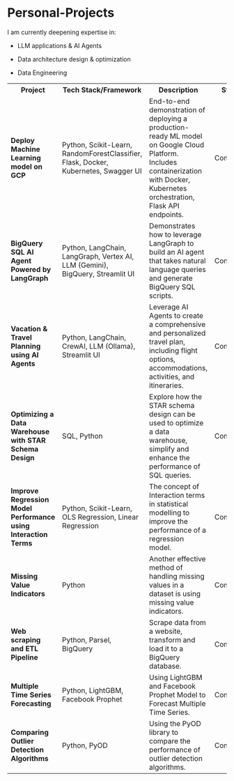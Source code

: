 # Personal-Projects

I am currently deepening expertise in:

- LLM applications & AI Agents

- Data architecture design & optimization

- Data Engineering

<table>
  <col width="200">
  <col width="150">
  <col width="350">
  <col width="80">
  <col width="100">
  <tr>
    <th>Project</th>
    <th>Tech Stack/Framework</th>
    <th>Description</th>
    <th>Status</th>
    <th>Link</th>
  </tr>
  <tr>
    <td><strong>Deploy Machine Learning model on GCP</strong></td>
    <td>Python, Scikit-Learn, RandomForestClassifier, Flask, Docker, Kubernetes, Swagger UI</td>
    <td>End-to-end demonstration of deploying a production-ready ML model on Google Cloud Platform. Includes containerization with Docker, Kubernetes orchestration, Flask API endpoints.</td>
    <td>Completed</td>
    <td><a href="https://github.com/MNCEDISIMNCWABE/GCP-Deployment-ML-Model-using-Kubernetes-Docker" target="_blank">View Project</a></td>
  </tr>
  <tr>
    <td><strong>BigQuery SQL AI Agent Powered by LangGraph</strong></td>
    <td>Python, LangChain, LangGraph, Vertex AI, LLM (Gemini), BigQuery, Streamlit UI</td>
    <td>Demonstrates how to leverage LangGraph to build an AI agent that takes natural language queries and generate BigQuery SQL scripts.</td>
    <td>Completed</td>
    <td><a href="https://github.com/MNCEDISIMNCWABE/BigQuery-SQL-AI-Agent/tree/main" target="_blank">View Project</a></td>
  </tr>
  <tr>
    <td><strong>Vacation & Travel Planning using AI Agents</strong></td>
    <td>Python, LangChain, CrewAI, LLM (Ollama), Streamlit UI</td>
    <td>Leverage AI Agents to create a comprehensive and personalized travel plan, including flight options, accommodations, activities, and itineraries.</td>
    <td>Completed</td>
    <td><a href="https://github.com/MNCEDISIMNCWABE/Travel-Planner-with-AI-Agents" target="_blank">View Project</a></td>
  </tr>
  <tr>
    <td><strong>Optimizing a Data Warehouse with STAR Schema Design</strong></td>
    <td>SQL, Python</td>
    <td>Explore how the STAR schema design can be used to optimize a data warehouse, simplify and enhance the performance of SQL queries.</td>
    <td>Completed</td>
    <td><a href="https://github.com/MNCEDISIMNCWABE/How-to-Optimize-Data-Warehouse-with-STAR-Schema" target="_blank">View Project</a></td>
  </tr>
  <tr>
    <td><strong>Improve Regression Model Performance using Interaction Terms</strong></td>
    <td>Python, Scikit-Learn, OLS Regression, Linear Regression</td>
    <td>The concept of Interaction terms in statistical modelling to improve the performance of a regression model.</td>
    <td>Completed</td>
    <td><a href="https://github.com/MNCEDISIMNCWABE/Interaction-Terms-Regression" target="_blank">View Project</a></td>
  </tr>
  <tr>
    <td><strong>Missing Value Indicators</strong></td>
    <td>Python</td>
    <td>Another effective method of handling missing values in a dataset is using missing value indicators.</td>
    <td>Completed</td>
    <td><a href="https://github.com/MNCEDISIMNCWABE/Handling-Missing-Values-with-Missing-Value-Indicators" target="_blank">View Project</a></td>
  </tr>
  <tr>
    <td><strong>Web scraping and ETL Pipeline</strong></td>
    <td>Python, Parsel, BigQuery</td>
    <td> Scrape data from a website, transform and load it to a BigQuery database.</td>
    <td>Completed</td>
    <td><a href="https://github.com/MNCEDISIMNCWABE/Web-Scraping-and-ETL/tree/main" target="_blank">View Project</a></td>
  </tr>
  <tr>
    <td><strong>Multiple Time Series Forecasting</strong></td>
    <td>Python, LightGBM, Facebook Prophet</td>
    <td>Using LightGBM and Facebook Prophet Model to Forecast Multiple Time Series.</td>
    <td>Completed</td>
    <td><a href="https://github.com/MNCEDISIMNCWABE/Multiple-Time-Series-Forecasting/tree/main" target="_blank">View Project</a></td>
  </tr>
    <tr>
    <td><strong>Comparing Outlier Detection Algorithms</strong></td>
    <td>Python, PyOD</td>
    <td>Using the PyOD library to compare the performance of outlier detection algorithms.</td>
    <td>Completed</td>
    <td><a href="https://github.com/MNCEDISIMNCWABE/Comparing-Anomaly-Detection-Models/tree/main" target="_blank">View Project</a></td>
  </tr>
</table>

